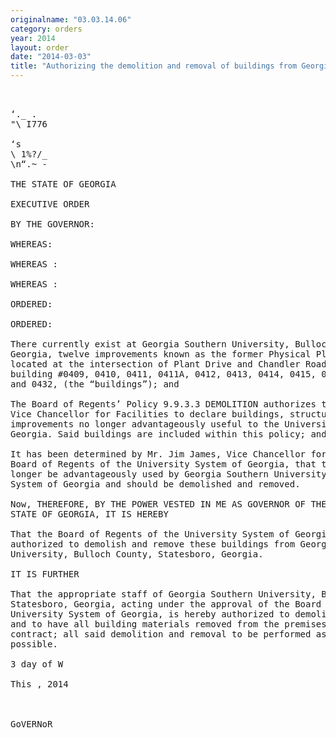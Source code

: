 ```yaml
---
originalname: "03.03.14.06"
category: orders
year: 2014
layout: order
date: "2014-03-03"
title: "Authorizing the demolition and removal of buildings from Georgia Southern University"
---
```

<pre>
    

‘._ .
"\ I776

‘s
\ 1%?/_
\n“.~ -

THE STATE OF GEORGIA

EXECUTIVE ORDER

BY THE GOVERNOR:

WHEREAS:

WHEREAS :

WHEREAS :

ORDERED:

ORDERED:

There currently exist at Georgia Southern University, Bulloch County, Statesboro,
Georgia, twelve improvements known as the former Physical Plant Offices,
located at the intersection of Plant Drive and Chandler Road, consisting of
building #0409, 0410, 0411, 0411A, 0412, 0413, 0414, 0415, 0416, 0417, 0427,
and 0432, (the “buildings”); and

The Board of Regents’ Policy 9.9.3.3 DEMOLITION authorizes the Chancellor or
Vice Chancellor for Facilities to declare buildings, structures and other
improvements no longer advantageously useful to the University System of
Georgia. Said buildings are included within this policy; and

It has been determined by Mr. Jim James, Vice Chancellor for Facilities of the
Board of Regents of the University System of Georgia, that these buildings can no
longer be advantageously used by Georgia Southern University or the University
System of Georgia and should be demolished and removed.

Now, THEREFORE, BY THE POWER VESTED IN ME AS GOVERNOR OF THE
STATE OF GEORGIA, IT IS HEREBY

That the Board of Regents of the University System of Georgia is hereby
authorized to demolish and remove these buildings from Georgia Southern
University, Bulloch County, Statesboro, Georgia.

IT IS FURTHER

That the appropriate staff of Georgia Southern University, Bulloch County,
Statesboro, Georgia, acting under the approval of the Board of Regents of the
University System of Georgia, is hereby authorized to demolish these buildings
and to have all building materials removed from the premises by public worlm
contract; all said demolition and removal to be performed as expeditiously as
possible.

3 day of W

This , 2014

 

GoVERNoR

</pre>
